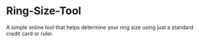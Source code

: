 # Ring-Size-Tool
A simple online tool that helps determine your ring size using just a standard credit card or ruler.
